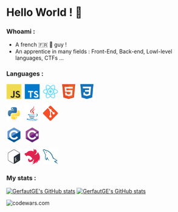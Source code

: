 <h1>Hello World ! 🚀</h1>

### Whoami :
 - A french 🇫🇷 🥐 guy !
 - An apprentice in many fields : Front-End, Back-end, Lowl-level languages, CTFs ...

### Languages :
<div>

  <img src="https://github.com/devicons/devicon/blob/master/icons/javascript/javascript-original.svg" title="JavaScript" alt="JavaScript" width="40" height="40"/>&nbsp;
  <img src="https://github.com/devicons/devicon/blob/master/icons/typescript/typescript-original.svg" title="Typescript" alt="Typescript" width="40" height="40"/>&nbsp;
  <img src="https://github.com/devicons/devicon/blob/master/icons/react/react-original.svg" title="React" alt="React" width="40" height="40"/>&nbsp;
  <img src="https://github.com/devicons/devicon/blob/master/icons/html5/html5-original.svg" title="HTML5" alt="HTML" width="40" height="40"/>&nbsp;
  <img src="https://github.com/devicons/devicon/blob/master/icons/css3/css3-plain.svg"  title="CSS3" alt="CSS" width="40" height="40"/>&nbsp;
  
  <img src="https://github.com/devicons/devicon/blob/master/icons/python/python-original.svg" title="Python" alt="Python" width="40" height="40"/>&nbsp;
  <img src="https://github.com/devicons/devicon/blob/master/icons/java/java-original.svg" title="Java" alt="Java" width="40" height="40"/>&nbsp;
  <img src="https://github.com/devicons/devicon/blob/master/icons/git/git-original.svg" title="Git" alt="Git" width="40" height="40"/>&nbsp;
  
  <img src="https://github.com/devicons/devicon/blob/master/icons/c/c-original.svg" title="c" alt="c" width="40" height="40"/>&nbsp;
  <img src="https://github.com/devicons/devicon/blob/master/icons/csharp/csharp-original.svg" title="csharp" alt="csharp" width="40" height="40"/>&nbsp;



  <img src="https://github.com/devicons/devicon/blob/master/icons/bash/bash-original.svg" title="bash" alt="bash" width ="40" height="40" />&nbsp;
  <img src="https://github.com/devicons/devicon/blob/master/icons/nestjs/nestjs-plain.svg" title="NestJS" alt="NestJS" width ="40" height="40" />&nbsp;
  <img src="https://github.com/devicons/devicon/blob/master/icons/mysql/mysql-original.svg" title="MySQL"  alt="MySQL" width="40" height="40"/>&nbsp;


</div>

### My stats :

[![GerfautGE's GitHub stats](https://github-readme-stats.vercel.app/api?username=GerfautGE&show_icons=true&theme=light#gh-light-mode-only)](https://github.com/anuraghazra/github-readme-stats#gh-light-mode-only)
[![GerfautGE's GitHub stats](https://github-readme-stats.vercel.app/api?username=GerfautGE&show_icons=true&theme=dark#gh-dark-mode-only)](https://github.com/anuraghazra/github-readme-stats#gh-dark-mode-only)

![codewars.com](https://www.codewars.com/users/GerfautGE/badges/large)


<!---
GerfautGE/GerfautGE is a ✨ special ✨ repository because its `README.md` (this file) appears on your GitHub profile.
You can click the Preview link to take a look at your changes.
--->
